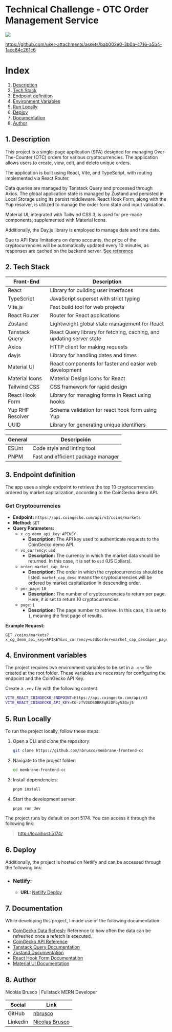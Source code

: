 # Technical Challenge - OTC Order Management Service

![](https://assets-global.website-files.com/62aa13c37f94356be439f46e/650217195b3d7ac2d01bace8_Rather_logonegro.svg)

https://github.com/user-attachments/assets/bab003e0-3b0a-4716-a5b4-1acc84c261c6

# Index

1. [Description](#description-en)
2. [Tech Stack](#technologies-en)
3. [Endpoint definition](#endpoint-en)
4. [Environment Variables](#env-en)
5. [Run Locally](#run-en)
6. [Deploy](#deploy-en)
7. [Documentation](#docs-en)
8. [Author](#author-en)

<a name="description-en"></a>

## 1. Description

This project is a single-page application (SPA) designed for managing Over-The-Counter (OTC) orders for various cryptocurrencies. The application allows users to create, view, edit, and delete unique orders.

The application is built using React, Vite, and TypeScript, with routing implemented via React Router.

Data queries are managed by Tanstack Query and processed through Axios. The global application state is managed by Zustand and persisted in Local Storage using its persist middleware. React Hook Form, along with the Yup resolver, is utilized to manage the order form state and input validation.

Material UI, integrated with Tailwind CSS 3, is used for pre-made components, supplemented with Material Icons.

Additionally, the Day.js library is employed to manage date and time data.

Due to API Rate limitations on demo accounts, the price of the cryptocurrencies will be automatically updated every 10 minutes, as responses are cached on the backend server. [See reference](#docs-en)

<a name="technologies-en"></a>

## 2. Tech Stack

| Front-End        | Description                                                          |
| ---------------- | -------------------------------------------------------------------- |
| React            | Library for building user interfaces                                 |
| TypeScript       | JavaScript superset with strict typing                               |
| Vite.js          | Fast build tool for web projects                                     |
| React Router     | Router for React applications                                        |
| Zustand          | Lightweight global state management for React                        |
| Tanstack Query   | React Query library for fetching, caching, and updating server state |
| Axios            | HTTP client for making requests                                      |
| dayjs            | Library for handling dates and times                                 |
| Material UI      | React components for faster and easier web development               |
| Material Icons   | Material Design icons for React                                      |
| Tailwind CSS     | CSS framework for rapid design                                       |
| React Hook Form  | Library for managing forms in React using hooks                      |
| Yup RHF Resolver | Schema validation for react hook form using Yup                      |
| UUID             | Library for generating unique identifiers                            |

| General | Descripción                        |
| ------- | ---------------------------------- |
| ESLint  | Code style and linting tool        |
| PNPM    | Fast and efficient package manager |

<a name="endpoint-en"></a>

## 3. Endpoint definition

The app uses a single endpoint to retrieve the top 10 cryptocurrencies ordered by market capitalization, according to the CoinGecko demo API.

### Get Cryptocurrencies

- **Endpoint:** `https://api.coingecko.com/api/v3/coins/markets`
- **Method:** `GET`
- **Query Parameters:**
  - `x_cg_demo_api_key`: `APIKEY`
    - **Description:** The API key used to authenticate requests to the CoinGecko demo API.
  - `vs_currency`: `usd`
    - **Description:** The currency in which the market data should be returned. In this case, it is set to `usd` (US Dollars).
  - `order`: `market_cap_desc`
    - **Description:** The order in which the cryptocurrencies should be listed. `market_cap_desc` means the cryptocurrencies will be ordered by market capitalization in descending order.
  - `per_page`: `10`
    - **Description:** The number of cryptocurrencies to return per page. Here, it is set to return 10 cryptocurrencies.
  - `page`: `1`
    - **Description:** The page number to retrieve. In this case, it is set to `1`, meaning the first page of results.

**Example Request:**

```http
GET /coins/markets?x_cg_demo_api_key=APIKEY&vs_currency=usd&order=market_cap_desc&per_page=10&page=1
```

<a name="env-en"></a>

## 4. Environment variables

The project requires two environment variables to be set in a `.env` file created at the root folder. These variables are necessary for configuring the endpoint and the CoinGecko API Key.

Create a `.env` file with the following content:

```bash
VITE_REACT_COINGECKO_ENDPOINT=https://api.coingecko.com/api/v3
VITE_REACT_COINGECKO_API_KEY=CG-zfV2GD6DBREqBiDFby53Qvj5
```

<a name="run-en"></a>

## 5. Run Locally

To run the project locally, follow these steps:

1. Open a CLI and clone the repository:

   ```bash
   git clone https://github.com/nbrusco/membrane-frontend-cc
   ```

2. Navigate to the project folder:

   ```bash
   cd membrane-frontend-cc
   ```

3. Install dependencies:

   ```bash
   pnpm install
   ```

4. Start the development server:
   ```bash
   pnpm run dev
   ```

The project runs by default on port 5174. You can access it through the following link:

> [http://localhost:5174/](http://localhost:5174/)

<a name="deploy-en"></a>

## 6. Deploy

Additionally, the project is hosted on Netlify and can be accessed through the following link:

- ### Netlify:

  - **URL:** [Netlify Deploy](https://membrane-frontend-cc-nbrusco.netlify.app/)

<a name="docs-en"></a>

## 7. Documentation

While developing this project, I made use of the following documentation:

- [CoinGecko Data Refresh](https://support.coingecko.com/hc/en-us/articles/4538807536665-How-often-does-data-get-updated-or-refreshed): Reference to how often the data can be refreshed once a refetch is executed.
- [CoinGecko API Reference](https://docs.coingecko.com/v3.0.1/reference/introduction)
- [Tanstack Query Documentation](https://tanstack.com/query/v4/docs/overview)
- [Zustand Documentation](https://zustand-demo.pmnd.rs/docs/getting-started)
- [React Hook Form Documentation](https://react-hook-form.com/get-started)
- [Material UI Documentation](https://mui.com/getting-started/usage/)

<a name="author-en"></a>

## 8. Author

Nicolás Brusco | Fullstack MERN Developer

| Social   | Link                                                        |
| -------- | ----------------------------------------------------------- |
| GitHub   | [nbrusco](https://github.com/nbrusco)                       |
| Linkedin | [Nicolas Brusco](https://www.linkedin.com/in/nicolasbrusco) |
